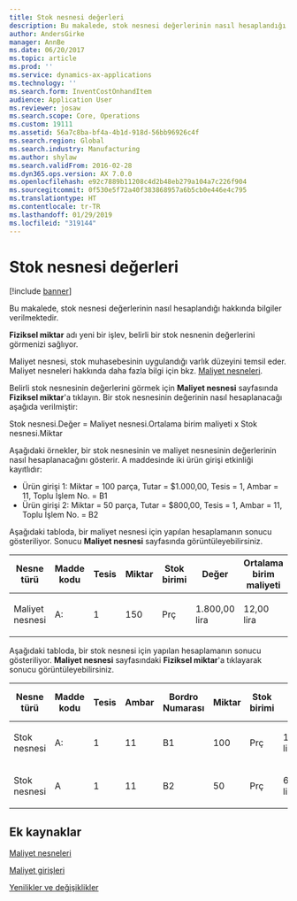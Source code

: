 ```yaml
---
title: Stok nesnesi değerleri
description: Bu makalede, stok nesnesi değerlerinin nasıl hesaplandığı hakkında bilgiler verilmektedir.
author: AndersGirke
manager: AnnBe
ms.date: 06/20/2017
ms.topic: article
ms.prod: ''
ms.service: dynamics-ax-applications
ms.technology: ''
ms.search.form: InventCostOnhandItem
audience: Application User
ms.reviewer: josaw
ms.search.scope: Core, Operations
ms.custom: 19111
ms.assetid: 56a7c8ba-bf4a-4b1d-918d-56bb96926c4f
ms.search.region: Global
ms.search.industry: Manufacturing
ms.author: shylaw
ms.search.validFrom: 2016-02-28
ms.dyn365.ops.version: AX 7.0.0
ms.openlocfilehash: e92c7889b11208c4d2b48eb279a104a7c226f904
ms.sourcegitcommit: 0f530e5f72a40f383868957a6b5cb0e446e4c795
ms.translationtype: HT
ms.contentlocale: tr-TR
ms.lasthandoff: 01/29/2019
ms.locfileid: "319144"
---
```

# <a name="inventory-object-values"></a>Stok nesnesi değerleri

[!include [banner](../includes/banner.md)]

Bu makalede, stok nesnesi değerlerinin nasıl hesaplandığı hakkında bilgiler verilmektedir. 

**Fiziksel miktar** adı yeni bir işlev, belirli bir stok nesnenin değerlerini görmenizi sağlıyor. 

Maliyet nesnesi, stok muhasebesinin uygulandığı varlık düzeyini temsil eder. Maliyet nesneleri hakkında daha fazla bilgi için bkz. [Maliyet nesneleri](cost-object.md). 

Belirli stok nesnesinin değerlerini görmek için **Maliyet nesnesi** sayfasında **Fiziksel miktar**'a tıklayın. Bir stok nesnesinin değerinin nasıl hesaplanacağı aşağıda verilmiştir: 

Stok nesnesi.Değer = Maliyet nesnesi.Ortalama birim maliyeti x Stok nesnesi.Miktar 

Aşağıdaki örnekler, bir stok nesnesinin ve maliyet nesnesinin değerlerinin nasıl hesaplanacağını gösterir. A maddesinde iki ürün girişi etkinliği kayıtlıdır:

-   Ürün girişi 1: Miktar = 100 parça, Tutar = $1.000,00, Tesis = 1, Ambar = 11, Toplu İşlem No. = B1
-   Ürün girişi 2: Miktar = 50 parça, Tutar = $800,00, Tesis = 1, Ambar = 11, Toplu İşlem No. = B2

Aşağıdaki tabloda, bir maliyet nesnesi için yapılan hesaplamanın sonucu gösteriliyor. Sonucu **Maliyet nesnesi** sayfasında görüntüleyebilirsiniz.

<table style="width:100%;">
<colgroup>
<col width="14%" />
<col width="14%" />
<col width="14%" />
<col width="14%" />
<col width="14%" />
<col width="14%" />
<col width="14%" />
</colgroup>
<thead>
<tr class="header">
<th>Nesne türü</th>
<th>Madde kodu</th>
<th>Tesis</th>
<th>Miktar</th>
<th>Stok birimi</th>
<th>Değer</th>
<th>Ortalama birim maliyeti</th>
</tr>
</thead>
<tbody>
<tr class="odd">
<td>Maliyet nesnesi</td>
<td>A:</td>
<td>1</td>
<td>150</td>
<td>Prç</td>
<td><p>1.800,00 lira</p></td>
<td><p>12,00 lira</p></td>
</tr>
</tbody>
</table>

Aşağıdaki tabloda, bir stok nesnesi için yapılan hesaplamanın sonucu gösteriliyor. **Maliyet nesnesi** sayfasındaki **Fiziksel miktar**'a tıklayarak sonucu görüntüleyebilirsiniz.

<table style="width:100%;">
<colgroup>
<col width="11%" />
<col width="11%" />
<col width="11%" />
<col width="11%" />
<col width="11%" />
<col width="11%" />
<col width="11%" />
<col width="11%" />
<col width="11%" />
</colgroup>
<thead>
<tr class="header">
<th>Nesne türü</th>
<th>Madde kodu</th>
<th>Tesis</th>
<th>Ambar</th>
<th>Bordro Numarası</th>
<th>Miktar</th>
<th>Stok birimi</th>
<th>Değer</th>
<th>Ortalama birim maliyeti</th>
</tr>
</thead>
<tbody>
<tr class="odd">
<td>Stok nesnesi</td>
<td>A:</td>
<td>1</td>
<td>11</td>
<td>B1</td>
<td>100</td>
<td>Prç</td>
<td><p>1.200,00 lira</p></td>
<td><p>12,00 lira</p></td>
</tr>
<tr class="even">
<td>Stok nesnesi</td>
<td>A</td>
<td>1</td>
<td>11</td>
<td>B2</td>
<td>50</td>
<td>Prç</td>
<td><p>600,00 lira.</p></td>
<td><p>12,00 lira</p></td>
</tr>
</tbody>
</table>



<a name="additional-resources"></a>Ek kaynaklar
--------

[Maliyet nesneleri](cost-object.md)

[Maliyet girişleri](cost-entries.md)

[Yenilikler ve değişiklikler](../../fin-and-ops/get-started/whats-new-changed.md)



